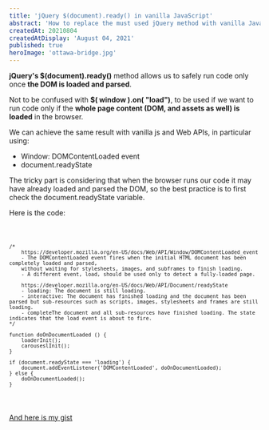 ```yaml
---
title: 'jQuery $(document).ready() in vanilla JavaScript'
abstract: 'How to replace the must used jQuery method with vanilla JavaScript'
createdAt: 20210804
createdAtDisplay: 'August 04, 2021'
published: true
heroImage: 'ottawa-bridge.jpg'
---
```


**jQuery's $(document).ready()** method allows us to safely run code only once **the DOM is loaded and parsed**.

Not to be confused with **$( window ).on( "load")**, to be used if we want to run code only if the **whole page content (DOM, and assets as well) is loaded** in the browser.

We can achieve the same result with vanilla js and Web APIs, in particular using:

-   Window: DOMContentLoaded event
-   document.readyState

The tricky part is considering that when the browser runs our code it may have already loaded and parsed the DOM, so the best practice is to first check the document.readyState variable.

Here is the code:
<code><pre class="javascript">

```
/*
    https://developer.mozilla.org/en-US/docs/Web/API/Window/DOMContentLoaded_event
    - The DOMContentLoaded event fires when the initial HTML document has been completely loaded and parsed,
    without waiting for stylesheets, images, and subframes to finish loading.
    - A different event, load, should be used only to detect a fully-loaded page.

    https://developer.mozilla.org/en-US/docs/Web/API/Document/readyState
    - loading: The document is still loading.
    - interactive: The document has finished loading and the document has been parsed but sub-resources such as scripts, images, stylesheets and frames are still loading.
    - completeThe document and all sub-resources have finished loading. The state indicates that the load event is about to fire.
*/

function doOnDocumentLoaded () {
    loaderInit();
    carouseslInit();
}

if (document.readyState === 'loading') {
    document.addEventListener('DOMContentLoaded', doOnDocumentLoaded);
} else {
    doOnDocumentLoaded();
}
```

</pre></code>

[And here is my gist](https://gist.github.com/andberry/c6995034eb85e04b141b6a7746ed63a1)
